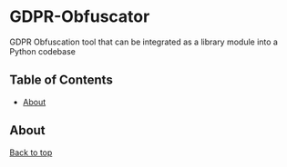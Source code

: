 # GDPR-Obfuscator
GDPR Obfuscation tool that can be integrated as a library module into a Python codebase

## Table of Contents
- [About](#-about)


## About

[Back to top](#top)